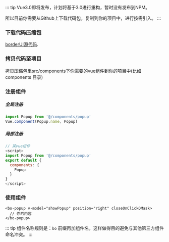 ::: tip
Vue3.0即将发布，计划将基于3.0进行重构，暂时没有发布到NPM。

所以目前你需要从Github上下载代码包，复制到你的项目中，进行按需引入。
:::

### 下载代码压缩包
[borderUI源代码](https://github.com/border-1px/borderUI). 

### 拷贝代码至项目
拷贝压缩包里src/components下你需要的vue组件到你的项目中(比如 components 目录)

### 注册组件
##### 全局注册
```js
import Popup from '@/components/popup'
Vue.component(Popup.name, Popup)
```


##### 局部注册
```js
// 某vue组件
<script>
import Popup from '@/components/popup'
export default {
  components: {
    Popup
  }
}
</script>
```

### 使用组件
```vue
<bo-popup v-model="showPopup" position="right" closeOnClickOMask>
  // 你的内容
</bo-popup>
```
::: tip
组件名称规则是：```bo``` 前缀再加组件名，这样做得目的避免与其他第三方组件命名冲突。
:::